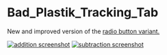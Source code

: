 # Bad_Plastik_Tracking_Tab
New and improved version of the [radio button variant.](https://github.com/jasylvia/Bad_Plastik_Tracking)

[![addition screenshot](http://i.imgur.com/vfj0d6Ll.png)](http://i.imgur.com/vfj0d6L.png) [![subtraction screenshot](http://i.imgur.com/5aSLDAZl.png)](http://i.imgur.com/5aSLDAZ.png)
